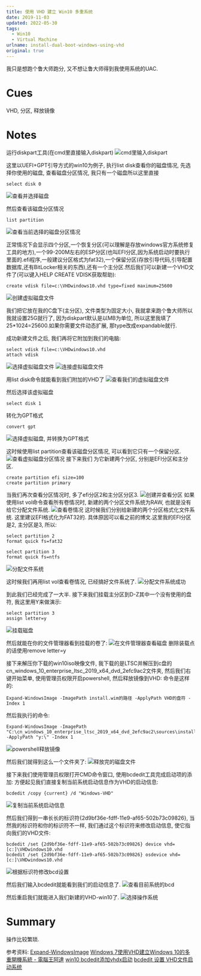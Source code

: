 ```yaml
---
title: 使用 VHD 建立 Win10 多重系统
date: 2019-11-03 
updated: 2022-05-30
tags:
  - Win10
  - Virtual Machine
urlname: install-dual-boot-windows-using-vhd
original: true
---
```

我只是想跑个鲁大师跑分, 又不想让鲁大师得到我使用系统的UAC.
<!--more-->
# Cues

VHD, 分区, 释放镜像
# Notes
运行diskpart工具(在cmd里直接输入diskpart)
![cmd里输入diskpart](/picture/20191103-0.png)

这里以UEFI+GPT引导方式的win10为例子, 执行list disk查看你的磁盘情况, 先选择你使用的磁盘, 查看磁盘分区情况, 我只有一个磁盘所以这里直接
~~~
select disk 0
~~~
![查看并选择磁盘](/picture/20191103-1.png)

然后查看该磁盘分区情况
~~~
list partition
~~~
![查看当前选择的磁盘分区情况](/picture/20191103-2.png)

正常情况下会显示四个分区,一个恢复分区(可以理解是存放windows官方系统修复工具的地方),一个99-200M左右的ESP分区(也叫EFI分区,因为系统启动时要执行里面的.efi程序,一般建议分区格式为fat32),一个保留分区(存放引导代码,引导配置数据库,还有BitLocker相关的东西),还有一个主分区.然后我们可以新建一个VHD文件了(可以键入HELP CREATE VDISK获取帮助):
~~~
create vdisk file=c:\VHDwindows10.vhd type=fixed maximum=25600
~~~
![创建虚拟磁盘文件](/picture/20191103-3.png)

我们把它放在我的C盘下(主分区), 文件类型为固定大小, 我就拿来跑个鲁大师所以我就设置25G就行了, 因为diskpart默认是以MB为单位, 所以这里我填了25*1024=25600.如果你需要文件动态扩展, 那type改成expandable就行. 

成功新建文件之后, 我们再将它附加到我们的电脑:
~~~
select vdisk file=c:\VHDwindows10.vhd
attach vdisk
~~~
![选择虚拟磁盘文件](/picture/20191103-4.png)
![连接虚拟磁盘文件](/picture/20191103-5.png)

用list disk命令就能看到我们附加的VHD了
![查看我们的虚拟磁盘文件](/picture/20191103-6.png)

然后选择该虚拟磁盘
~~~
select disk 1
~~~
转化为GPT格式
~~~
convert gpt
~~~
![选择虚拟磁盘, 并转换为GPT格式](/picture/20191103-7.png)

这时候使用list partition查看该磁盘分区情况, 可以看到它只有一个保留分区.
![查看虚拟磁盘分区情况](/picture/20191103-8.png)
接下来我们
为它新建两个分区, 分别是EFI分区和主分区.
~~~
create partition efi size=100
create partition primary
~~~
当我们再次查看分区情况时, 多了efi分区2和主分区分区3. 
![创建并查看分区](/picture/20191103-9.png)
如果使用list vol命令查看所有卷情况时, 新建的两个分区文件系统为RAW, 也就是没有给它分配文件系统. 
![查看卷情况](/picture/20191103-10.png)
这时候我们分别给新建的两个分区格式化文件系统. 这里建议EFI格式化为FAT32的. 具体原因可以看之前的博文.这里我的EFI分区是2, 主分区是3, 所以:
~~~
select partition 2
format quick fs=fat32

select partition 3
format quick fs=ntfs
~~~
![分配文件系统](/picture/20191103-11.png)

这时候我们再用list vol查看卷情况, 已经搞好文件系统了. 
![分配文件系统成功](/picture/20191103-12.png)

到此我们已经完成了一大半.
接下来我们挂载主分区到D-Z其中一个没有使用的盘符, 我这里用Y来做演示:
~~~
select partition 3
assign letter=y
~~~
![挂载磁盘](/picture/20191103-13.png)

然后就能在你的文件管理器看到挂载的卷了:
![在文件管理器查看磁盘](/picture/20191103-14.png)
删除装载点的话使用remove letter=y

接下来解压你下载的win10iso映像文件, 我下载的是LTSC并解压到c盘的cn_windows_10_enterprise_ltsc_2019_x64_dvd_2efc9ac2文件夹, 然后我们右键开始菜单, 使用管理员权限开启powershell, 然后释放镜像到VHD:
命令是这样的:
~~~
Expand-WindowsImage -ImagePath install.wim的路径 -ApplyPath VHD的盘符 -Index 1
~~~
然后我执行的命令:
~~~
Expand-WindowsImage -ImagePath "C:\cn_windows_10_enterprise_ltsc_2019_x64_dvd_2efc9ac2\sources\install.wim" -ApplyPath "y:\" -Index 1
~~~
![powershell释放镜像](/picture/20191103-15.png)

然后我们就得到这么一个文件夹了:
![释放完的磁盘文件](/picture/20191103-16.png)

接下来我们使用管理员权限打开CMD命令窗口, 使用bcdedit工具完成启动项的添加:
方便起见我们直接复制当前系统启动信息作为VHD的启动信息:
~~~
bcdedit /copy {current} /d "Windows-VHD"
~~~
![复制当前系统启动信息](/picture/20191103-17.png)

然后我们得到一串长长的标识符{2d9bf36e-fdff-11e9-af65-502b73c09826}, 当然我的标识符和你的标识符不一样, 我们通过这个标识符来修改启动信息, 使它指向我们的VHD文件:
~~~
bcdedit /set {2d9bf36e-fdff-11e9-af65-502b73c09826} device vhd=[c:]\VHDwindows10.vhd
bcdedit /set {2d9bf36e-fdff-11e9-af65-502b73c09826} osdevice vhd=[c:]\VHDwindows10.vhd
~~~
![根据标识符修改bcd设置](/picture/20191103-18.png)

然后我们输入bcdedit就能看到我们的启动信息了. 
![查看目前系统的bcd](/picture/20191103-19.png)

然后重启我们就能进入我们新建的VHD-win10了.
![选择操作系统](/picture/20191103-20.png)
# Summary
操作比较繁琐. 

参考资料:
[Expand-WindowsImage](https://docs.microsoft.com/en-us/powershell/module/dism/expand-windowsimage?view=win10-ps)
[Windows 7使用VHD建立Windows 10的多重開機系統 - 電腦王阿達](https://www.kocpc.com.tw/archives/95456)
[win10 bcdedit添加vhdx启动](https://blog.csdn.net/qq_20480611/article/details/47955063)
[bcdedit 设置 VHD文件启动系统](http://blog.sina.com.cn/s/blog_6b6e6bad0100zpke.html)
